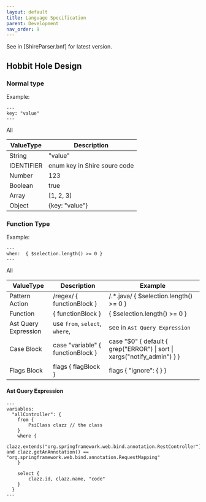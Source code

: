 ```yaml
---
layout: default
title: Language Specification
parent: Development
nav_order: 9
---
```


See in [ShireParser.bnf] for latest version.

## Hobbit Hole Design

### Normal type

Example:

```shire
---
key: "value"
---
```

All

| ValueType  | Description                  |
|------------|------------------------------|
| String     | "value"                      |
| IDENTIFIER | enum key in Shire soure code |
| Number     | 123                          |
| Boolean    | true                         |
| Array      | [1, 2, 3]                    |
| Object     | {key: "value"}               |

### Function Type

Example:

```shire
---
when:  { $selection.length() >= 0 }
---
```

All

| ValueType            | Description                       | Example                                                                     |
|----------------------|-----------------------------------|-----------------------------------------------------------------------------|
| Pattern Action       | /regex/ { functionBlock }         | /.*.java/ { $selection.length() >= 0 }                                      |
| Function             | { functionBlock }                 | { $selection.length() >= 0 }                                                |
| Ast Query Expression | use `from`, `select`, `where`,    | see in `Ast Query Expression`                                               |
| Case Block           | case "variable" { functionBlock } | case "$0" { default  { grep("ERROR")   \| sort \| xargs("notify_admin") } } |
| Flags Block          | flags { flagBlock }               | flags { "ignore": { } }                                                     |

#### Ast Query Expression

```shire
---
variables:
  "allController": {
    from {
        PsiClass clazz // the class
    }
    where {
        clazz.extends("org.springframework.web.bind.annotation.RestController") and clazz.getAnAnnotation() == "org.springframework.web.bind.annotation.RequestMapping"
    }

    select {
        clazz.id, clazz.name, "code"
    }
  }
---
```
